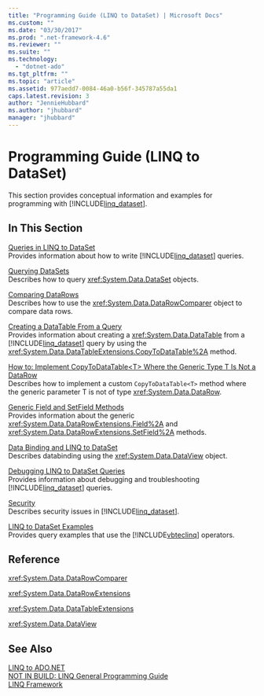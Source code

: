 ```yaml
---
title: "Programming Guide (LINQ to DataSet) | Microsoft Docs"
ms.custom: ""
ms.date: "03/30/2017"
ms.prod: ".net-framework-4.6"
ms.reviewer: ""
ms.suite: ""
ms.technology: 
  - "dotnet-ado"
ms.tgt_pltfrm: ""
ms.topic: "article"
ms.assetid: 977aedd7-0084-46a0-b56f-345787a55da1
caps.latest.revision: 3
author: "JennieHubbard"
ms.author: "jhubbard"
manager: "jhubbard"
---
```

# Programming Guide (LINQ to DataSet)
This section provides conceptual information and examples for programming with [!INCLUDE[linq_dataset](../../../../includes/linq-dataset-md.md)].  
  
## In This Section  
 [Queries in LINQ to DataSet](../../../../docs/framework/data/adonet/queries-in-linq-to-dataset.md)  
 Provides information about how to write [!INCLUDE[linq_dataset](../../../../includes/linq-dataset-md.md)] queries.  
  
 [Querying DataSets](../../../../docs/framework/data/adonet/querying-datasets-linq-to-dataset.md)  
 Describes how to query <xref:System.Data.DataSet> objects.  
  
 [Comparing DataRows](../../../../docs/framework/data/adonet/comparing-datarows-linq-to-dataset.md)  
 Describes how to use the <xref:System.Data.DataRowComparer> object to compare data rows.  
  
 [Creating a DataTable From a Query](../../../../docs/framework/data/adonet/creating-a-datatable-from-a-query-linq-to-dataset.md)  
 Provides information about creating a <xref:System.Data.DataTable> from a [!INCLUDE[linq_dataset](../../../../includes/linq-dataset-md.md)] query by using the <xref:System.Data.DataTableExtensions.CopyToDataTable%2A> method.  
  
 [How to: Implement CopyToDataTable\<T> Where the Generic Type T Is Not a DataRow](../../../../docs/framework/data/adonet/how-to-implement-copytodatatable-t-where-the-generic-type-t-is-not-a-datarow.md)  
 Describes how to implement a custom `CopyToDataTable<T>` method where the generic parameter T is not of type <xref:System.Data.DataRow>.  
  
 [Generic Field and SetField Methods](../../../../docs/framework/data/adonet/generic-field-and-setfield-methods-linq-to-dataset.md)  
 Provides information about the generic <xref:System.Data.DataRowExtensions.Field%2A> and <xref:System.Data.DataRowExtensions.SetField%2A> methods.  
  
 [Data Binding and LINQ to DataSet](../../../../docs/framework/data/adonet/data-binding-and-linq-to-dataset.md)  
 Describes databinding using the <xref:System.Data.DataView> object.  
  
 [Debugging LINQ to DataSet Queries](../../../../docs/framework/data/adonet/debugging-linq-to-dataset-queries.md)  
 Provides information about debugging and troubleshooting [!INCLUDE[linq_dataset](../../../../includes/linq-dataset-md.md)] queries.  
  
 [Security](../../../../docs/framework/data/adonet/security-linq-to-dataset.md)  
 Describes security issues in [!INCLUDE[linq_dataset](../../../../includes/linq-dataset-md.md)].  
  
 [LINQ to DataSet Examples](../../../../docs/framework/data/adonet/linq-to-dataset-examples.md)  
 Provides query examples that use the [!INCLUDE[vbteclinq](../../../../includes/vbteclinq-md.md)] operators.  
  
## Reference  
 <xref:System.Data.DataRowComparer>  
  
 <xref:System.Data.DataRowExtensions>  
  
 <xref:System.Data.DataTableExtensions>  
  
 <xref:System.Data.DataView>  
  
## See Also  
 [LINQ to ADO.NET](http://msdn.microsoft.com/en-us/be3297b9-1b54-4d4c-82a8-add0d79c2006)   
 [NOT IN BUILD: LINQ General Programming Guide](http://msdn.microsoft.com/en-us/609c7a6b-cbdd-429d-99f3-78d13d3bc049)   
 [LINQ Framework](http://msdn.microsoft.com/en-us/897ea0fc-40db-4694-bbe5-7dd339d5bf94)